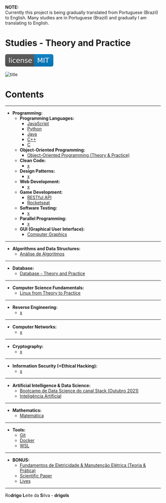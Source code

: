**NOTE:**  
Currently this project is being gradually translated from Portuguese (Brazil) to English. Many studies are in Portuguese (Brazil) and gradually I am translating to English.

# Studies - Theory and Practice

[![License MIT](res/license-MIT-blue.svg)](LICENSE.md)

![title](res/newlogo.gif)

# Contents

---

 - __Programming:__
   - __Programming Languages:__
     - [JavaScript](modules/javascript-codes)
     - [Python](modules/python-codes)
     - [Java](modules/java-codes)
     - [C++](modules/cc-codes)
     - [C](modules/c-codes)
   - **Object-Oriented Programming:**
     - [Object-Oriented Programming (Theory & Practice)](modules/oop)
   - __Clean Code:__
     - [x](#)
   - __Design Patterns:__
     - [x](#)
   - __Web Development:__
     - [x](#)
   - __Game Development:__
     - [RESTful API](modules/restful-api)
     - [Rocketseat](modules/rocketseat-samples)
   - __Software Testing:__
     - [x](#)
   - __Parallel Programming:__
     - [x](#)
   - __GUI (Graphical User Interface):__
     - [Computer Graphics](modules/computer-graphics)

---

 - __Algorithms and Data Structures:__
   - [Análise de Algoritmos](modules/analysis-of-algorithms)

---

 - __Database:__
   - [Database - Theory and Practice](modules/database-theory-and-practice)

---

 - __Computer Science Fundamentals:__
   - [Linux from Theory to Practice](modules/linux-from-theory-to-practice)

---

 - __Reverse Engineering:__
   - [x](#)

---

 - __Computer Networks:__
   - [x](#)

---

 - __Cryptography:__
   - [x](#)

---

 - __Information Security (+Ethical Hacking):__
   - [x](#)

---

 - __Artificial Intelligence & Data Science:__
   - [Bootcamp de Data Science do canal Stack (Outubro 2021)](modules/stack-bootcamp-ds-2021-10)
   - [Inteligência Artificial](modules/ai-codes)

---

 - __Mathematics:__
   - [Matemática](modules/math-codes)

---

 - __Tools:__
   - [Git](modules/git-docs)
   - [Docker](modules/docker-guide)
   - [WSL](modules/wsl-tips-and-tricks/)

---

 - __BONUS:__
   - [Fundamentos de Eletricidade & Manutenção Elétrica (Teoria & Prática)](modules/electrician)
   - [Scientific Paper](modules/scientific-paper)
   - [Lives](modules/lives)

---

Ro**drigo** **L**eite da **S**ilva - **drigols**
